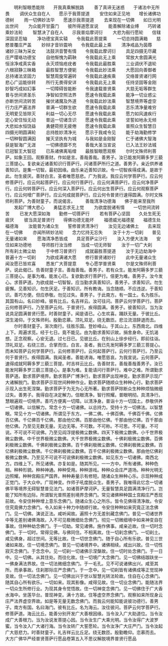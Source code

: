 <!-- { "loadSidebar": true } -->
　　明利智眼悉能除　　开我真乘解脱路
　　善了真谛无迷惑　　于诸法中无所畏
　　调伏众生自在人　　愿示于我菩提道
　　安住如来正见地　　增长诸佛功德树
　　雨一切佛妙法华　　愿速示我菩提道
　　去来现在一切佛　　如日光明出世间
　　为众能开甘露门　　彼所得道愿宣说
　　能善解除诸业缚　　巧转诸乘妙法轮
　　智慧决了自在人　　示我普焰摩诃衍
　　大悲为毂行愿轮　　信辖深固坚忍轴
　　净功德宝真实辕　　令我载此菩提乘
　　一切总持圆满箱　　慈愍普覆庄严盖
　　妙辩才音铃震响　　令我载此最上乘
　　清净戒品为茵蓐　　诸妙三昧为采女
　　法鼓洪音警有情　　令我载此摩诃衍
　　具足四摄无尽藏　　庄严璎珞功德宝
　　自他惭愧为羁鞅　　令我载此无上乘
　　常放大舍圆满光　　恒涂净戒真实香
　　永灭烦恼疮疣者　　令我载此最胜乘
　　三业调伏不退轮　　六根寂静三昧箱
　　最胜智慧方便轭　　令我载此妙法乘
　　大愿回向善御者　　总持诸法坚固力
　　智慧周旋常遍转　　令我载此速疾乘
　　交络普贤诸行网　　悲心广运能徐转
　　所行无畏得安详　　令我载此无上乘
　　任持坚固等金刚　　妙智巧成如幻事
　　一切障碍皆能断　　令我速载普贤乘
　　大慈无垢等群生　　普与世间贤圣乐
　　净智如空照法界　　愿速令我载此乘
　　能净一切业惑尘　　亦断世间流转苦
　　摧伏诸魔及外道　　令我载此妙法乘
　　智慧境界等虚空　　行力庄严遍法界
　　普满一切群生欲　　愿速令我载此乘
　　志乐清净量难穷　　无明爱见皆除灭
　　利益一切心无尽　　愿速令我载此乘
　　愿力如风速疾行　　定心安住恒无动
　　普运一切诸含识　　愿速令我载此乘
　　坚誓如地永无倾　　大悲如水恒饶益
　　勇健荷担无疲倦　　愿速令我载此乘
　　普照众生智慧日　　四摄光明圆满轮
　　总持胜妙清净光　　愿示于我咸令见
　　能于劫海勤修学　　一切种智圆满因
　　摧灭坚执有为城　　与我如是金刚智
　　仁于诸佛大智海　　获是智海广无涯
　　一切佛德靡不充　　善哉大圣当宣说
　　已入法王妙法城　　已冠智王大智冠
　　已系诸佛离垢缯　　最胜智眼愿观察
　　尔时文殊师利菩萨。如象王回。观察善财。作如是言。善哉善哉。善男子。汝已能发阿耨多罗三藐三菩提心。复欲亲近诸善知识行菩萨行。问诸菩萨所行之道。善男子。亲近供养诸善知识。是集一切智。最初因缘。由乐亲近善知识故。令一切智疾得成满。是故于此。勿生疲厌。善财白言。圣者唯愿慈悲。广为我说。我应云何学菩萨行。应云何修菩萨行。应云何起菩萨行。应云何行菩萨行。应云何满菩萨行。应云何净菩萨行。应云何转菩萨行。应云何深入菩萨行。应云何出生菩萨行。应云何观察菩萨行。应云何增广菩萨行。应云何成就菩萨行。应云何令普贤行速得圆满。尔时文殊师利菩萨。为善财童子。而说偈言。
　　善哉清净功德海　　佛子能来至我所
　　发起广博大悲心　　勇猛志求无上觉
　　为欲度脱诸有情　　一切世间流转苦
　　已发大愿深如海　　勤修一切菩萨行
　　若有菩萨心坚固　　久处生死无疲厌
　　彼当具足普贤行　　得佛功德无能坏
　　福德威光福德星　　福德生处福德海
　　汝能普为诸众生　　誓修普贤清净行
　　汝见无边诸佛土　　去来现在一切佛
　　亦闻所转妙法轮　　念力忆持无忘失
　　汝于十方一切刹　　普见无量诸如来
　　愿海清净悉皆成　　具足菩萨尘沙行
　　汝入方便大法海　　安住如来功德地
　　导师胜行汝当修　　当成一切无师智
　　汝于一切广大刹　　所有刹土微尘劫
　　于中修习普贤行　　成就最胜菩提道
　　汝于无边劫海中　　普遍十方一切刹
　　为欲成满诸大愿　　修行普贤诸妙行
　　此中无量诸众生　　闻汝愿已皆欢喜
　　悉发广大菩提意　　专心愿学普贤乘
　　尔是文殊师利菩萨。说此偈已。告善财童子言。善哉善哉。善男子。若有众生。能发阿耨多罗三藐三菩提心。是事为难。能发心已。复欲勤求行菩萨行。倍更为难。善男子。汝今发心。求菩萨道。为欲成就一切智智。应当勤求真善知识。善男子。求善知识。勿生疲懈。见善知识。勿生厌足。于善知识。所有教诲。当念随顺。不应违逆。于善知识。善巧方便。但应恭敬。勿见过失。善男子。于此南方。有一国土。名为胜乐。其国有山。名曰妙峰。彼有比丘。名吉祥云。汝可往问。菩萨云何学菩萨行。菩萨云何修菩萨行。乃至菩萨云何。于普贤行。疾得圆满。善男子。彼善知识。当为汝说具足圆满普贤行愿。时善财童子。闻是语已。心生欢喜。踊跃无量。于彼比丘。深生渴仰。于文殊师利。殷勤恋慕。顶礼双足。绕无数匝。悲泣流泪辞退而去。
　　尔时善财童子。渐次南行。往胜乐国。登妙峰山。于其山上。东西南北。四维上下。周遍求觅。经于七日。竟不能见。由为勤求善知识故。捐舍身命。无饥渴想。正念观察。心安无退。过七日已。见彼比丘。在别山上徐步经行。即前往诣。顶礼双足。右绕三匝。合掌而住。白言。圣者。我已先发阿耨多罗三藐三菩提心。而未知菩萨云何学菩萨行。云何修菩萨行。云何起菩萨行。云何行菩萨行。乃至云何于普贤行。疾得圆满。我闻圣者。善能诱诲。唯愿慈哀。为我宣说。云何菩萨。速得成就阿耨多罗三藐三菩提。时吉祥云比丘。告善财言。善哉善哉善男子。汝已能发阿耨多罗三藐三菩提心。是事为难。复能请问行菩萨行。难中之难。所谓勤求菩萨道。勤求菩萨境界。勤求菩萨广博净行。勤求菩萨出现神变。勤求菩萨示现广大诸解脱门。勤求菩萨示现世间种种作业。勤求菩萨随顺众生种种心行。勤求菩萨示现入出生死涅槃。勤求菩萨于为无为心无所著。勤求菩萨除断众生种种烦恼微细过失。善男子。我得自在决定解力。信眼清净。智行照耀。普眼明彻。具清净行。慧眼遍观一切境界。善巧方便离一切障。以清净身。普诣十方一切国土。恭敬供养一切诸佛。以信解力。常念十方一切诸佛。以总持力。受持十方一切佛法。以智慧眼。常见十方一切诸佛。所谓见于东方。一佛二佛。十佛百佛。千佛百千佛。亿佛百亿佛。千亿佛百千亿佛。那由他亿佛。百那由他亿佛。千那由他亿佛。百千那由他亿佛。乃至见无数无量。无边无等。不可数。不可称。不可思。不可量。不可说。不可说不可说佛。乃至见阎浮提极微尘数佛。四天下极微尘数佛。小千世界极微尘数佛。中千世界极微尘数佛。大千世界极微尘数佛。十佛刹极微尘数佛。百佛刹极微尘数佛。千佛刹极微尘数佛。百千佛刹极微尘数佛。亿佛刹极微尘数佛。百亿佛刹极微尘数佛。千亿佛刹极微尘数佛。百千亿佛刹极微尘数佛。那由他亿佛刹极微尘数佛。乃至见不可说不可说佛刹极微尘数佛。如见东方一切诸佛。南西北方。四维上下。所见诸佛。亦复如是。随其所见。一一方中。所有诸佛。种种色相。种种形貌。种种神通。种种受用。种种游戏。种种众会庄严道场。种种光明无边照耀。种种宫殿庄严国界。种种寿量示有修短。随诸众生种种心乐。示现种种成正觉门。于大众中。广现神变。作师子吼度脱众生。善男子。我唯得此忆念一切诸佛平等境界无碍智慧普见法门。如诸菩萨摩诃萨。无量智慧具足圆满清净行门。岂能了知所有边际。所谓智光普照差别境界念佛门。常见诸佛种种国土宫殿庄严悉现前故。令安住种种增上意乐念佛门。随诸众生心之所乐。皆令见佛得清净故。令安住究竟佛力念佛门。令入如来十种力中随顺行故。令安住种种如来究竟正法念佛门。见一切佛。演说正法。咸听闻故。遍照十方无差别藏念佛门。普见一切诸世界中等无差别诸佛海故。入不可见极微细处念佛门。彻见一切微细境中如来神变自在事故。住种种劫念佛门。于一切劫。常见诸佛。施作佛事。咸亲近故。住一切时念佛门。于一切时。常得见佛。与佛同住。不相离故。住一切刹念佛门。一切刹土。咸见佛身。超过世间。无等比故。住一切世念佛门。随于自心所有乐欲。普见三世诸如来故。住一切境念佛门。普见一切诸境界中。诸佛相续。咸出兴故。住一切性寂灭念佛门。于念念中。见一切刹一切诸佛示涅槃故。住一切时处念佛门。于一日中。见一切佛。从其住处。而往化故。住一切境广大念佛门。见一切佛结跏趺坐一一佛身满法界故。住一切法微细念佛门。于一毛孔。见不可说诸佛出兴。咸至其所。而承事故。住刹那际庄严念佛门。于一念中。见一切刹皆有诸佛成等正觉现神变故。住一切法念佛门。见一切佛出兴于世以智慧光转法轮故。住自在心念佛门。随其自心所有欲乐。一切如来。现其影像。咸得见故。住一切业念佛门。能随法界一切众生所修行业。为现其身令觉悟故。住一切神变念佛门。见一切佛住于广大香水海中。坐莲华台。普现神变。满十方故。住等虚空界念佛门。观察如来所现身云庄严法界虚空界故。如是等无量无数念佛门。而我云何能知能说彼功德行。善男子。南方有国。名曰海门。彼有比丘。名为海云。汝往彼问。菩萨云何学菩萨行。修菩萨道。海云比丘。能善分别开发广大善根因缘。当令汝入广大助道位。当令汝成广大善根力。当为汝说发菩提心因。当令汝生广大乘光明。当令汝得广大波罗蜜。当令汝入广大诸行海。当令汝转广大誓愿轮。当令汝净广大庄严门。当令汝起广大慈悲力。时善财童子。礼吉祥云比丘足。绕无数匝。殷勤瞻仰。恋慕而去。
大方广佛华严经普贤菩萨行愿品卷第五入不思议解脱境界普贤行愿品
